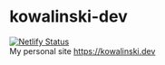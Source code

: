 # kowalinski-dev
[![Netlify Status](https://api.netlify.com/api/v1/badges/db30d512-c587-4dd4-99fc-481d8d11399e/deploy-status)](https://app.netlify.com/sites/nostalgic-clarke-4747d1/deploys)  
My personal site
https://kowalinski.dev
